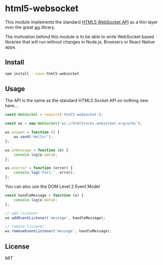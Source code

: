 # html5-websocket

This module implements the standard [HTML5 WebSocket API](https://developer.mozilla.org/en-US/docs/Web/API/WebSockets_API) as a thin layer over the great [ws](https://www.npmjs.com/package/ws) library.

The motivation behind this module is to be able to write WebSocket based libraries that will run without changes in Node.js, Browsers or React Native apps.

## Install

```bash
npm install --save html5-websocket
```

## Usage

The API is the same as the standard HTML5 Socket API so nothing new here...

```javascript
const WebSocket = require('html5-websocket');

const ws = new WebSocket('ws://html5rocks.websocket.org/echo');

ws.onopen = function () {
    ws.send('Hello!');
};

ws.onmessage = function (e) {
    console.log(e.data);
};

ws.onerror = function (error) {
    console.log('Fail:', error);
};
```

You can also use the DOM Level 2 Event Model

```javascript
const handleMessage = function (e) {
    console.log(e.data);
};

// add listener
ws.addEventListener('message', handleMessage);

// remove listener
ws.removeEventListener('message', handleMessage);
```

## License

MIT
